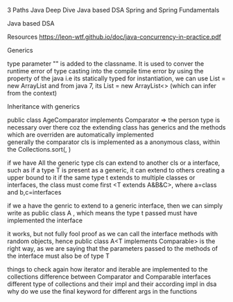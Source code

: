 3 Paths
	Java Deep Dive
	Java based DSA
	Spring and Spring Fundamentals

Java based DSA

Resources
	https://leon-wtf.github.io/doc/java-concurrency-in-practice.pdf

Generics

type parameter "<T>" is added to the classname. It is used to conver the runtime error of type casting into the compile time error by using the property of the java i.e its statically typed
for instantiation, we can use List<Person> = new ArrayList<Person> and from java 7, its  List<Person> = new ArrayList<> (which can infer from the context)

Inheritance with generics

public class AgeComparator implements Comparator<Person>  => the person type is necessary over there coz the extending class has generics and the methods which are overriden are automatically implemented  
generally  the comparator cls is implemented as a anonymous class, within the Collections.sort(<collection to be sorted>, <custom comparator used>)

if we have 
All the generic type cls can extend to another cls or a interface, such as if a type T is present as a generic, it can extend to others creating a upper bound to it
if the same type t extends to multiple classes or interfaces, the class must come first
<T extends A&B&C>, where a=class and b,c=interfaces

if we a have the genric to extend to a generic interface, then we can simply write as
public class A<T implements Comparable> , 
which means the type t passed must have implemented the interface

it works, but not fully fool proof as we can call the interface methods with random objects, hence 
public class A<T implements Comparable<T>>  is the right way, as we are saying that the parameters passed to the methods of the interface must also be of type T 

things to check again
how iterator and iterable are implemented to the collections
difference between Comparator and Comparable interfaces
different type of collections and their impl and their according impl in dsa
why do we use the final keyword for different args in the functions



